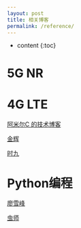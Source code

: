 ```yaml
---
layout: post
title: 相关博客
permalink: /reference/
---
```


* content
{:toc}


5G NR
=====================

4G LTE
=====================
[阿米尔C 的技术博客](https://blog.csdn.net/m_052148)

[金辉](http://blog.sina.com.cn/ilte)

[时九](http://blog.sina.com.cn/shij19)

Python编程
=====================
[廖雪峰](https://www.liaoxuefeng.com/)

[虫师](http://www.cnblogs.com/fnng/)

